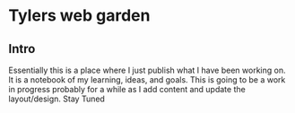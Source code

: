 # Tylers web garden

## Intro

Essentially this is a place where I just publish what I have been working on. It is a notebook of my learning, ideas, and goals. This is going to be a work in progress probably for a while as I add content and update the layout/design. Stay Tuned


